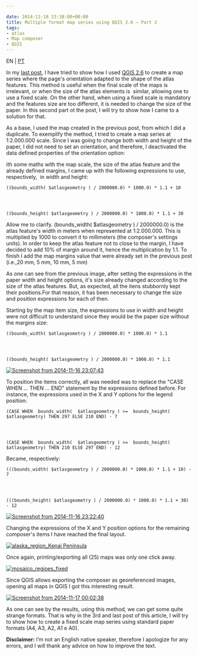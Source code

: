 ```yaml
---

date: 2014-11-18 23:38:00+00:00
title: Multiple format map series using QGIS 2.6 – Part 2
tags:
- atlas
- Map composer
- QGIS
---
```


EN | [PT](https://sigsemgrilhetas.wordpress.com/2014/11/18/series-de-mapas-com-formatos-multiplos-em-qgis-2-6-parte-2-multiple-format-map-series-using-qgis-2-6-part-21/)


In my [last post](https://gisunchained.wordpress.com/2014/11/09/series-de-mapas-com-formatos-multiplos-em-qgis-2-6-parte-1-multiple-format-map-series-using-qgis-2-6-part-1/), I have tried to show how I used [QGIS 2.6](http://www.qgis.org/) to create a map series where the page's orientation adapted to the shape of the atlas features. This method is useful when the final scale of the maps is irrelevant, or when the size of the atlas elements is  similar, allowing one to use a fixed scale. On the other hand, when using a fixed scale is mandatory and the features size are too different, it is needed to change the size of the paper. In this second part ot the post, I will try to show how I came to a solution for that.

As a base, I used the map created in the previous post, from which I did a duplicate. To exemplify the method, I tried to create a map series at 1:2.000.000 scale. Since I was going to change both width and height of the paper, I did not need to set an orientation, and therefore, I deactivated the data defined properties of the orientation option:

ith some maths with the map scale, the size of the atlas feature and the already defined margins, I came up with the following expressions to use, respectively,  in width and height:


    ((bounds_width( $atlasgeometry ) / 2000000.0) * 1000.0) * 1.1 + 10




    ((bounds_height( $atlasgeometry ) / 2000000.0) * 1000.0) * 1.1 + 30


Allow me to clarify. (bounds_width( $atlasgeometry ) / 2000000.0) is the atlas feature's width in meters when represented at 1:2.000.000. This is multiplied by 1000 to convert it to millimeters (the composer's settings units). In order to keep the atlas feature not to close to the margin, I have decided to add 10% of margin around it, hence the multiplication by 1.1. To finish I add the map margins value that were already set in the previous post (i.e.,20 mm, 5 mm, 10 mm, 5 mm)

As one can see from the previous image, after setting the expressions in the paper width and height options, it's size already changed according to the size of the atlas features. But, as expected, all the itens stubbornly kept their positions.For that reason, it has been necessary to change the size and position expressions for each of then.

Starting by the map item size, the expressions to use in width and height were not difficult to understand since they would be the paper size without the margins size:


    ((bounds_width( $atlasgeometry ) / 2000000.0) * 1000.0) * 1.1




    ((bounds_height( $atlasgeometry ) / 2000000.0) * 1000.0) * 1.1


[![Screenshot from 2014-11-16 23:07:43](http://gisunchained.files.wordpress.com/2014/11/screenshot-from-2014-11-16-230743.png?w=584)
](http://gisunchained.files.wordpress.com/2014/11/screenshot-from-2014-11-16-230743.png)

To position the items correctly, all was needed was to replace the "CASE WHEN ... THEN ... END" statement by the expressions defined before. For instance, the expressions used in the X and Y options for the legend position:


    (CASE WHEN  bounds_width(  $atlasgeometry ) >=  bounds_height( $atlasgeometry) THEN 297 ELSE 210 END) - 7




    (CASE WHEN  bounds_width(  $atlasgeometry ) >=  bounds_height( $atlasgeometry) THEN 210 ELSE 297 END) - 12


Became, respectively:


    (((bounds_width( $atlasgeometry ) / 2000000.0) * 1000.0) * 1.1 + 10) - 7




    (((bounds_height( $atlasgeometry ) / 2000000.0) * 1000.0) * 1.1 + 30) - 12


[![Screenshot from 2014-11-16 23:22:40](http://gisunchained.files.wordpress.com/2014/11/screenshot-from-2014-11-16-232240.png?w=584)
](http://gisunchained.files.wordpress.com/2014/11/screenshot-from-2014-11-16-232240.png)

Changing the expressions of the X and Y position options for the remaining composer's items I have reached the final layout.

[![alaska_region_Kenai Peninsula](https://sigsemgrilhetas.files.wordpress.com/2014/11/alaska_region_kenai-peninsula.png?w=584)
](https://sigsemgrilhetas.files.wordpress.com/2014/11/alaska_region_kenai-peninsula.png)

Once again, printing/exporting all (25) maps was only one click away.

[![mosaico_regioes_fixed](http://gisunchained.files.wordpress.com/2014/11/mosaico_regioes_fixed.png)
](http://gisunchained.files.wordpress.com/2014/11/mosaico_regioes_fixed.png)

Since QGIS allows exporting the composer as georeferenced images, opening all maps in QGIS I got this interesting result.

[![Screenshot from 2014-11-17 00:02:38](http://gisunchained.files.wordpress.com/2014/11/screenshot-from-2014-11-17-000238.png?w=584)
](http://gisunchained.files.wordpress.com/2014/11/screenshot-from-2014-11-17-000238.png)

As one can see by the results, using this method, we can get some quite strange formats. That is why in the 3rd and last post of this article, I will try to show how to create a fixed scale map series using standard paper formats (A4, A3, A2, A1 e A0).

**Disclaimer:** I’m not an English native speaker, therefore I apologize for any errors, and I will thank any advice on how to improve the text.

